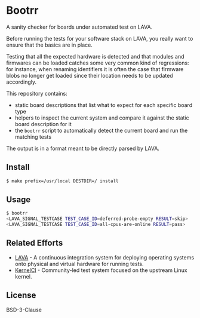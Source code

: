 
# Bootrr

A sanity checker for boards under automated test on LAVA.

Before running the tests for your software stack on LAVA, you really want to
ensure that the basics are in place.

Testing that all the expected hardware is detected and that modules and
firmwares can be loaded catches some very common kind of regressions: for
instance, when renaming identifiers it is often the case that firmware blobs no
longer get loaded since their location needs to be updated accordingly.

This repository contains:
* static board descriptions that list what to expect for each specific
  board type
* helpers to inspect the current system and compare it against the static board
  description for it
* the `bootrr` script to automatically detect the current board and run
  the matching tests

The output is in a format meant to be directly parsed by LAVA.

## Install

```sh
$ make prefix=/usr/local DESTDIR=/ install
```

## Usage

```sh
$ bootrr
<LAVA_SIGNAL_TESTCASE TEST_CASE_ID=deferred-probe-empty RESULT=skip>
<LAVA_SIGNAL_TESTCASE TEST_CASE_ID=all-cpus-are-online RESULT=pass>
```

## Related Efforts

- [LAVA](https://lavasoftware.org/) - A continuous integration system for deploying operating systems onto physical and virtual hardware for running tests.
- [KernelCI](https://kernelci.org/) - Community-led test system focused on the upstream Linux kernel.

## License

BSD-3-Clause
